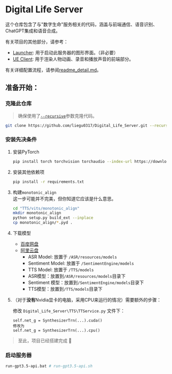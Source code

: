 # Digital Life Server

这个仓库包含了与"数字生命"服务相关的代码，涵盖与前端通信、语音识别、ChatGPT集成和语音合成。

有关项目的其他部分，请参考：

- [Launcher](https://github.com/LIEGU0317/DL_Launcher): 用于启动此服务器的图形界面。（非必要）
- [UE Client](https://github.com/LIEGU0317/DigitalLife): 用于渲染人物动画、录音和播放声音的前端部分。

有关详细配置流程，请参阅[readme_detail.md](readme_detail.md)。

## 准备开始：

### 克隆此仓库

> 确保使用了[`--recursive`](https://git-scm.com/book/zh/v2/Git-%E5%B7%A5%E5%85%B7-%E5%AD%90%E6%A8%A1%E5%9D%97)参数克隆代码。

```bash
git clone https://github.com/liegu0317/Digital_Life_Server.git --recursive
```

### 安装先决条件

1. 安装PyTorch
    ```bash
    pip install torch torchvision torchaudio --index-url https://download.pytorch.org/whl/cu118
    ```

2. 安装其他依赖项
    ```bash
    pip install -r requirements.txt
    ```

3. 构建`monotonic_align`  
   这一步可能并不完美，但你知道它应该是什么意思。
   ```bash
   cd "TTS/vits/monotonic_align"
   mkdir monotonic_align
   python setup.py build_ext --inplace
   cp monotonic_align/*.pyd .
   ```

4. 下载模型
   - [百度网盘](https://pan.baidu.com/s/1BkUnSte6Zso16FYlUMGfww?pwd=lg17)
   - [阿里云盘](https://www.aliyundrive.com/s/jFvgsJVtV6g)
      - ASR Model: 放置于 `/ASR/resources/models`
      - Sentiment Model: 放置于 `/SentimentEngine/models`
      - TTS Model: 放置于 `/TTS/models`
      - ASR模型：放置到`/ASR/resources/models`目录下
      - Sentiment 模型：放置到`/SentimentEngine/models`目录下
      - TTS模型：放置到`/TTS/models`目录下

5. （对于**没有**Nvidia显卡的电脑，采用CPU来运行的情况）需要额外的步骤：

   修改 `Digital_Life_Server\TTS\TTService.py` 文件下：
   ```
   self.net_g = SynthesizerTrn(...).cuda()
   修改为
   self.net_g = SynthesizerTrn(...).cpu()
   ```

> 至此，项目已经搭建完成 🥰

### 启动服务器

```bash
run-gpt3.5-api.bat # run-gpt3.5-api.sh
```